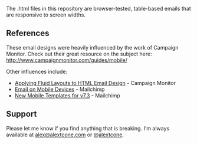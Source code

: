The .html files in this repository are browser-tested, table-based emails that are responsive to screen widths.

References
----------

These email designs were heavily influenced by the work of Campaign Monitor. Check out their great resource on the subject here: http://www.campaignmonitor.com/guides/mobile/

Other influences include:

* [Applying Fluid Layouts to HTML Email Design](http://www.campaignmonitor.com/blog/post/3564/applying-fluid-layouts-to-html-email-design/) - Campaign Monitor
* [Email on Mobile Devices](http://mailchimp.com/resources/guides/html/email-on-mobile-devices/#chapter-dipping-into-design) - Mailchimp
* [New Mobile Templates for v7.3](http://blog.mailchimp.com/new-mobile-templates-for-v7-3/) - Mailchimp

Support
-------

Please let me know if you find anything that is breaking. I'm always available at alex@alextcone.com or @[alextcone](http://twitter.com/alextcone).